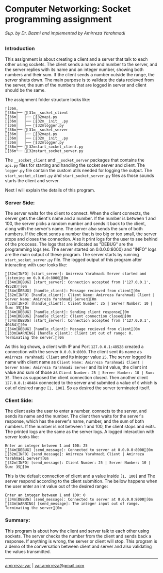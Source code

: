 # Computer Networking: Socket programming assignment
###### Sup. by Dr. Bazmi and implemented by Amirreza Yarahmadi

### Introduction
This assignment is about creating a client and a server that talk to each other using sockets. The client sends a name and number to the server, and the server replies with its name and an integer number, showing both numbers and their sum. If the client sends a number outside the range, the server shuts down. The main purpose is to validate the data recieved from the server, the sum of the numbers that are logged in server and client should be the same.

The assignment folder structure looks like:

    [36m.
    [36m├── [31m__socket_client
    [36m│   ├── [32mapi.py
    [36m│   ├── [32m__init__.py
    [36m│   ├── [32mlogger.py
    [36m├── [31m__socket_server
    [36m│   ├── [32mapi.py
    [36m│   ├── [32m__init__.py
    [36m│   ├── [32mlogger.py
    [36m├── [32mstart_socket_client.py
    [36m└── [32mstart_socket_server.py


The `__socket_client` and `__socket_server` packages that contains the `api.py` files for starting and handling the socket server and client. The `logger.py` file contain the custom utils needed for logging the output. The `start_socket_client.py` and `start_socket_server.py` files as those sounds starts the client and server.

Next I will explain the details of this program.

### Server Side:
The server waits for the client to connect. When the client connects, the server gets the client's name and a number. If the number is between 1 and 100, the server picks a random number and sends it back to the client, along with the server's name. The server also sends the sum of both numbers. If the client sends a number that is too big or too small, the server stops and closes the connection. Also it print logs for the user to see behind of the proccess. The logs that are indicated as "DEBUG" are the programming logs (ex. The server started on 0.0.0.0:8000) and "INFO" logs are the main output of these program. The server starts by running `start_socket_server.py` file. The logged output of this program after interacting with user looks like:

    [32m[INFO] [start_server]: Amirreza Yarahmadi Server started and listening on 0.0.0.0:8000[0m
    [34m[DEBUG] [start_server]: Connection accepted from ('127.0.0.1', 48528)[0m
    [34m[DEBUG] [handle_client]: Message recieved from client[0m
    [32m[INFO] [handle_client]: Client Name: Amirreza Yarahmadi Client | Server Name: Amirreza Yarahmadi Server[0m
    [32m[INFO] [handle_client]: Client Number: 25 | Server Number: 10 | Sum: 35[0m
    [34m[DEBUG] [handle_client]: Sending client response[0m
    [34m[DEBUG] [handle_client]: Client connection closed[0m
    [34m[DEBUG] [start_server]: Connection accepted from ('127.0.0.1', 40484)[0m
    [34m[DEBUG] [handle_client]: Message recieved from client[0m
    [33m[WARNING] [handle_client]: Client int out of range: 0. Terminating the server.[0m


As this log shows, a client with IP and Port `127.0.0.1:48528` created a connection with the server `0.0.0.0:8000`. The client sent its name as `Amirreza Yarahmadi Client` and its integer value `25`. The server logged its name with client name as `Client Name: Amirreza Yarahmadi Client | Server Name: Amirreza Yarahmadi Server` and its int value, the client int value and sum of those as `Client Number: 25 | Server Number: 10 | Sum: 35`. Then as supposed the client connection closed. Then another client `127.0.0.1:40484` connected to the server and submited a value of `0` which is out of desired range `[1, 100]`. So as desired the server terminated itself.

### Client Side:
The client asks the user to enter a number, connects to the server, and sends its name and the number. The client then waits for the server's response, which has the server's name, number, and the sum of both numbers. If the number is not between 1 and 100, the client stops and exits. The printed logs are the same as the server logs. A logged interaction with server looks like:

    Enter an integer between 1 and 100: 25
    [34m[DEBUG] [send_message]: Connected to server at 0.0.0.0:8000[0m
    [32m[INFO] [send_message]: Amirreza Yarahmadi Client | Amirreza Yarahmadi Server[0m
    [32m[INFO] [send_message]: Client Number: 25 | Server Number: 10 | Sum: 35[0m


This is the default connection of client and a value inside `[1, 100]` and The server respond according to the client submition. The bellow happens when the user enter an int value out of the desired range:

    Enter an integer between 1 and 100: 0
    [34m[DEBUG] [send_message]: Connected to server at 0.0.0.0:8000[0m
    [33m[WARNING] [send_message]: The integer input out of range. Terminating the server[0m


### Summary:
This program is about how the client and server talk to each other using sockets. The server checks the number from the client and sends back a response. If anything is wrong, the server or client will stop. This program is a demo of the conversation between client and server and also validating the values transmitted.

---
[amirreza-yar](https://github.com/amirreza-yar "Github") 
|
[yar.amirreza@gmail.com](mailto:yar.amirreza@gmail.com "Gmail")
